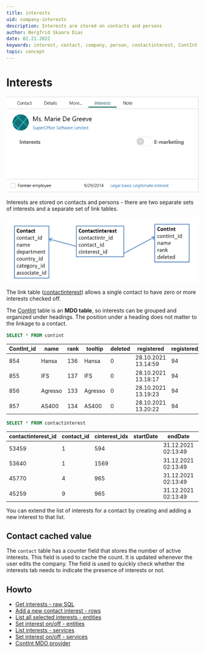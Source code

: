 ```yaml
---
title: interests
uid: company-interests
description: Interests are stored on contacts and persons
author: Bergfrid Skaara Dias
date: 02.21.2022
keywords: interest, contact, company, person, contactinterest, ContInt
topic: concept
---
```


# Interests

![Interest tab on Contact card -screenshot][img1]

Interests are stored on contacts and persons - there are two separate sets of interests and a separate set of link tables.

![InterestLinkTable diagram][img2]

The link table ([contactinterest][10]) allows a single contact to have zero or more interests checked off.

The [ContInt][9] table is an **MDO table**, so interests can be grouped and organized under headings. The position under a heading does not matter to the linkage to a contact.

```SQL
SELECT * FROM contint
```

| ContInt_id | name | rank | tooltip | deleted | registered | registered_associate_id |
|---|---|---|---|---|---|---|
| 854 | Hansa | 136 | Hansa | 0 | 28.10.2021 13.14:59 | 94 |
| 855 | IFS | 137 | IFS | 0 | 28.10.2021 13.18:17 | 94 |
| 856 | Agresso | 133 | Agresso | 0 | 28.10.2021 13.19:23 | 94 |
| 857 | AS400 | 134 | AS400 | 0 | 28.10.2021 13.20:22 | 94 |

```SQL
SELECT * FROM contactinterest
```

| contactinterest_id | contact_id | cinterest_idx | startDate | endDate | flags | registered |
|---|---|---|---|---|---|---|
| 53459 | 1 | 594 | | 31.12.2021 02:13:49 | 0 | 28.10.2021 13.14:59 |
| 53640 | 1 | 1569 | | 31.12.2021 02:13:49 | 0 | 28.10.2021 13.14:59 |
| 45770 | 4 | 965 | | 31.12.2021 02:13:49| 0 | 28.10.2021 13.14:59 |
| 45259 | 9 | 965 | | 31.12.2021 02:13:49| 0 | 28.10.2021 13.14:59 |

You can extend the list of interests for a contact by creating and adding a new interest to that list.

## Contact cached value

The `contact` table has a counter field that stores the number of active interests. This field is used to cache the count. It is updated whenever the user edits the company. The field is used to quickly check whether the interests tab needs to indicate the presence of interests or not.

## Howto

* [Get interests - raw SQL][1]
* [Add a new contact interest - rows][2]
* [List all selected interests - entities][3]
* [Set interest on/off - entities][4]
* [List interests - services][6]
* [Set interest on/off - services][7]
* [ContInt MDO provider][8]

<!-- Referenced links -->
[1]: howto/sql/get-interests-sql.md
[2]: howto/row/add-new-contact-interest.md
[3]: howto/entity/get-interests-for-contact-entity.md
[4]: howto/entity/set-interest-on-off-entity.md
[6]: howto/services/get-interests-for-contact-services.md
[7]: howto/services/set-interest-on-off-services.md
[8]: ../api/mdo-providers/reference/ContInt.md
[9]: ../database/tables/contint.md
[10]: ../database/tables/contactinterest.md

<!-- Referenced images -->
[img1]: media/contact-interests.png
[img2]: media/interestlink-table.png
